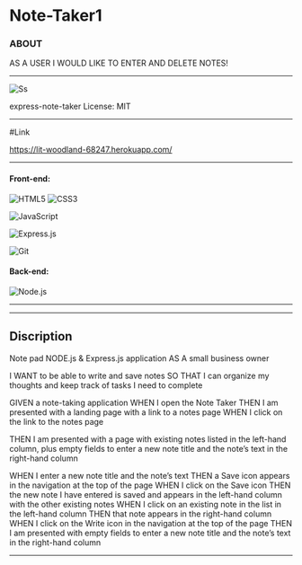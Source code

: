 # Note-Taker1

### ABOUT
AS A USER I WOULD LIKE TO ENTER AND DELETE NOTES!


_____________________________________________________________________________________________________________________________________________________________


![Ss](https://karltunmoreno.github.io/My-Portfolio/assets/images/notetakerpic.jpg)

express-note-taker
License: MIT


________________________________________________________________________________________________________________________________________________________________


#Link

https://lit-woodland-68247.herokuapp.com/
___________________________________________________________________________________________________________________________________________________________________
 #### Front-end:
 
![HTML5](https://img.shields.io/badge/html5-%23E34F26.svg?logo=html5&logoColor=white&style=for-the-badge)
![CSS3](https://img.shields.io/badge/css3-%231572B6.svg?logo=css3&logoColor=white&style=for-the-badge)

![JavaScript](https://img.shields.io/badge/-JavaScript-%23F7DF1C?style=flat-square&logo=javascript&logoColor=000000&color=d1b01f)

  ![Express.js](https://img.shields.io/badge/express.js-%23404d59.svg?logo=express&logoColor=%2361DAFB&style=for-the-badge)




	
![Git](https://img.shields.io/badge/git-%23F05033.svg?logo=git&logoColor=white&style=for-the-badge)
	

  
#### Back-end:
 ![Node.js ](https://img.shields.io/badge/node.js-6DA55F?logo=node.js&logoColor=white&style=for-the-badge)
 _________________________________________________________________________________________________________________________________________________________________
 



___________________________________________________________________________________________________________________________________________________________________
## Discription 

Note pad NODE.js &amp; Express.js application
AS A small business owner

I WANT to be able to write and save notes
SO THAT I can organize my thoughts and keep track of tasks I need to complete

GIVEN a note-taking application
WHEN I open the Note Taker
THEN I am presented with a landing page with a link to a notes page
WHEN I click on the link to the notes page

THEN I am presented with a page with existing notes listed in the left-hand column,
plus empty fields to enter a new note title and the note’s text in the right-hand column

WHEN I enter a new note title and the note’s text
THEN a Save icon appears in the navigation at the top of the page
WHEN I click on the Save icon
THEN the new note I have entered is saved and appears in the left-hand column with the other existing notes
WHEN I click on an existing note in the list in the left-hand column
THEN that note appears in the right-hand column
WHEN I click on the Write icon in the navigation at the top of the page
THEN I am presented with empty fields to enter a new note title and the note’s text in the right-hand column

_______________________________________________________________________________________________________________________________________________________________________
